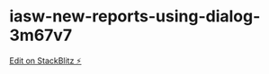 # iasw-new-reports-using-dialog-3m67v7

[Edit on StackBlitz ⚡️](https://stackblitz.com/edit/iasw-new-reports-using-dialog-3m67v7)
